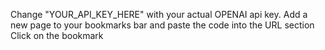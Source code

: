 Change "YOUR_API_KEY_HERE" with your actual OPENAI api key. 
Add a new page to your bookmarks bar and paste the code into the URL section
Click on the bookmark
